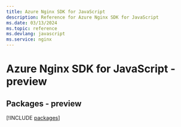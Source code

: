 ```yaml
---
title: Azure Nginx SDK for JavaScript
description: Reference for Azure Nginx SDK for JavaScript
ms.date: 03/13/2024
ms.topic: reference
ms.devlang: javascript
ms.service: nginx
---
```

# Azure Nginx SDK for JavaScript - preview
## Packages - preview
[!INCLUDE [packages](nginx-index.md)]